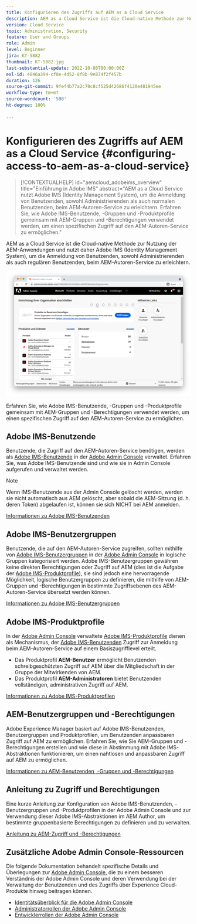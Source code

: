 ```yaml
---
title: Konfigurieren des Zugriffs auf AEM as a Cloud Service
description: AEM as a Cloud Service ist die Cloud-native Methode zur Nutzung der AEM-Anwendungen und nutzt daher Adobe IMS (Identity Management System), um die Anmeldung von Benutzenden, sowohl Administrierenden als auch regulären Benutzenden, beim AEM-Autoren-Service zu erleichtern. Erfahren Sie, wie Adobe IMS-Benutzende, Benutzergruppen und Produktprofile gemeinsam mit AEM-Gruppen und -Berechtigungen verwendet werden, um bestimmten Zugriff auf die AEM-Autoreninstanz zu gewähren.
version: Cloud Service
topic: Administration, Security
feature: User and Groups
role: Admin
level: Beginner
jira: KT-5882
thumbnail: KT-5882.jpg
last-substantial-update: 2022-10-06T00:00:00Z
exl-id: 4846a394-cf8e-4d52-8f8b-9e874f2f457b
duration: 126
source-git-commit: 9fef4b77a2c70c8cf525d42686f4120e481945ee
workflow-type: tm+mt
source-wordcount: '598'
ht-degree: 100%

---
```


# Konfigurieren des Zugriffs auf AEM as a Cloud Service {#configuring-access-to-aem-as-a-cloud-service}

>[!CONTEXTUALHELP]
>id="aemcloud_adobeims_overview"
>title="Einführung in Adobe IMS"
>abstract="AEM as a Cloud Service nutzt Adobe IMS (Identity Management System), um die Anmeldung von Benutzenden, sowohl Administrierenden als auch normalen Benutzenden, beim AEM-Autoren-Service zu erleichtern. Erfahren Sie, wie Adobe IMS-Benutzende, -Gruppen und -Produktprofile gemeinsam mit AEM-Gruppen und -Berechtigungen verwendet werden, um einen spezifischen Zugriff auf den AEM-Autoren-Service zu ermöglichen."

AEM as a Cloud Service ist die Cloud-native Methode zur Nutzung der AEM-Anwendungen und nutzt daher Adobe IMS (Identity Management System), um die Anmeldung von Benutzenden, sowohl Administrierenden als auch regulären Benutzenden, beim AEM-Autoren-Service zu erleichtern.

![Adobe Admin Console](./assets/hero.png)

Erfahren Sie, wie Adobe IMS-Benutzende, -Gruppen und -Produktprofile gemeinsam mit AEM-Gruppen und -Berechtigungen verwendet werden, um einen spezifischen Zugriff auf den AEM-Autoren-Service zu ermöglichen.

## Adobe IMS-Benutzende

Benutzende, die Zugriff auf den AEM-Autoren-Service benötigen, werden als [Adobe IMS-Benutzende](https://helpx.adobe.com/de/enterprise/using/set-up-identity.html) in der [Adobe Admin Console](https://adminconsole.adobe.com) verwaltet. Erfahren Sie, was Adobe IMS-Benutzende sind und wie sie in Admin Console aufgerufen und verwaltet werden.

>[!NOTE]
>
>Wenn IMS-Benutzende aus der Admin Console gelöscht werden, werden sie nicht automatisch aus AEM gelöscht, aber sobald die AEM-Sitzung (d. h. deren Token) abgelaufen ist, können sie sich NICHT bei AEM anmelden.


[Informationen zu Adobe IMS-Benutzenden](./adobe-ims-users.md)

## Adobe IMS-Benutzergruppen

Benutzende, die auf den AEM-Autoren-Service zugreifen, sollten mithilfe von [Adobe IMS-Benutzergruppen](https://helpx.adobe.com/de/enterprise/using/user-groups.html) in der [Adobe Admin Console](https://adminconsole.adobe.com) in logische Gruppen kategorisiert werden. Adobe IMS-Benutzergruppen gewähren keine direkten Berechtigungen oder Zugriff auf AEM (dies ist die Aufgabe der [Adobe IMS-Produktprofile](#adobe-ims-product-profiles)), sie sind jedoch eine hervorragende Möglichkeit, logische Benutzergruppen zu definieren, die mithilfe von AEM-Gruppen und -Berechtigungen in bestimmte Zugriffsebenen des AEM-Autoren-Service übersetzt werden können.

[Informationen zu Adobe IMS-Benutzergruppen](./adobe-ims-user-groups.md)

## Adobe IMS-Produktprofile

In der [Adobe Admin Console](https://adminconsole.adobe.com) verwaltete [Adobe IMS-Produktprofile](https://helpx.adobe.com/de/enterprise/using/manage-permissions-and-roles.html) dienen als Mechanismus, der [Adobe IMS-Benutzenden](#adobe-ims-users) Zugriff zur Anmeldung beim AEM-Autoren-Service auf einem Basiszugrifflevel erteilt.

+ Das Produktprofil __AEM-Benutzer__ ermöglicht Benutzenden schreibgeschützten Zugriff auf AEM über die Mitgliedschaft in der Gruppe der Mitwirkenden von AEM.
+ Das Produktprofil __AEM-Administratoren__ bietet Benutzenden vollständigen, administrativen Zugriff auf AEM.

[Informationen zu Adobe IMS-Produktprofilen](./adobe-ims-product-profiles.md)

## AEM-Benutzergruppen und -Berechtigungen

Adobe Experience Manager basiert auf Adobe IMS-Benutzenden, Benutzergruppen und Produktprofilen, um Benutzenden anpassbaren Zugriff auf AEM zu ermöglichen. Erfahren Sie, wie Sie AEM-Gruppen und -Berechtigungen erstellen und wie diese in Abstimmung mit Adobe IMS-Abstraktionen funktionieren, um einen nahtlosen und anpassbaren Zugriff auf AEM zu ermöglichen.

[Informationen zu AEM-Benutzenden, -Gruppen und -Berechtigungen](./aem-users-groups-and-permissions.md)

## Anleitung zu Zugriff und Berechtigungen

Eine kurze Anleitung zur Konfiguration von Adobe IMS-Benutzenden, -Benutzergruppen und -Produktprofilen in der Adobe Admin Console und zur Verwendung dieser Adobe IMS-Abstraktionen im AEM Author, um bestimmte gruppenbasierte Berechtigungen zu definieren und zu verwalten.

[Anleitung zu AEM-Zugriff und -Berechtigungen](./walk-through.md)

## Zusätzliche Adobe Admin Console-Ressourcen

Die folgende Dokumentation behandelt spezifische Details und Überlegungen zur [Adobe Admin Console](https://adminconsole.adobe.com), die zu einem besseren Verständnis der Adobe Admin Console und deren Verwendung bei der Verwaltung der Benutzenden und des Zugriffs über Experience Cloud-Produkte hinweg beitragen können.

+ [Identitätsüberblick für die Adobe Admin Console](https://helpx.adobe.com/de/enterprise/using/identity.html)
+ [Administratorrollen der Adobe Admin Console](https://helpx.adobe.com/de/enterprise/using/admin-roles.html)
+ [Entwicklerrollen der Adobe Admin Console](https://helpx.adobe.com/de/enterprise/using/manage-developers.html)
